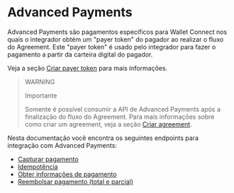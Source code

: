 # Advanced Payments

Advanced Payments são pagamentos específicos para Wallet Connect nos quais o integrador obtém um "payer token" do pagador ao realizar o fluxo do Agreement. Este "payer token" é usado pelo integrador para fazer o pagamento a partir da carteira digital do pagador. 

Veja a seção [Criar payer token](/developers/pt/docs/wallet-connect/integration-configuration/create-payer-token) para mais informações.


> WARNING
>
> Importante
>
> Somente é possível consumir a API de Advanced Payments após a  finalização do fluxo do Agreement. Para mais informações sobre como criar um agreement, veja a seção [Criar agreement](/developers/pt/docs/wallet-connect/integration-configuration/create-agreement).



Nesta documentação você encontra os seguintes endpoints para integração com  Advanced Payments:


* [Capturar pagamento](/developers/pt/docs/wallet-connect/advanced-payments/capture-payment)
* [Idempotência](/developers/pt/docs/wallet-connect/advanced-payments/idempotency)
* [Obter informações de pagamento](/developers/pt/docs/wallet-connect/advanced-payments/get-payment-information)
* [Reembolsar pagamento (total e parcial)](/developers/pt/docs/wallet-connect/advanced-payments/refund-payment)
